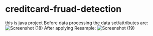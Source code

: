 # creditcard-fruad-detection
this is java project
Before data processing the data set/attributes are:
![Screenshot (18)](https://user-images.githubusercontent.com/74133175/117536866-2a95d480-b01b-11eb-9c34-90db2a4c4464.png)
After applying Resample:
![Screenshot (19)](https://user-images.githubusercontent.com/74133175/117536958-b0198480-b01b-11eb-8110-da6482715401.png)
